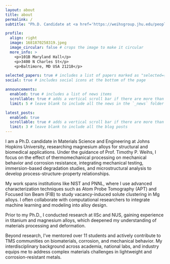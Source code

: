 ```yaml
---
layout: about
title: about
permalink: /
subtitle: "Ph.D. Candidate at <a href='https://weihsgroup.jhu.edu/people/sreenivas-raguraman/'>Johns Hopkins University</a>."

profile:
  align: right
  image: 1681870258319.jpeg
  image_circular: false # crops the image to make it circular
  more_info: >
    <p>101B Maryland Hall</p>
    <p>3400 N Charles St</p>
    <p>Baltimore, MD USA 21218</p>

selected_papers: true # includes a list of papers marked as "selected={true}"
social: true # includes social icons at the bottom of the page

announcements:
  enabled: true # includes a list of news items
  scrollable: true # adds a vertical scroll bar if there are more than 3 news items
  limit: 5 # leave blank to include all the news in the `_news` folder

latest_posts:
  enabled: true
  scrollable: true # adds a vertical scroll bar if there are more than 3 new posts items
  limit: 3 # leave blank to include all the blog posts
---
```


I am a Ph.D. candidate in Materials Science and Engineering at Johns Hopkins University, researching magnesium alloys for structural and biomedical applications. Under the guidance of Prof. Timothy P. Weihs, I focus on the effect of thermomechanical processing on mechanical behavior and corrosion resistance, integrating mechanical testing, immersion-based degradation studies, and microstructural analysis to develop process-structure-property relationships.

My work spans institutions like NIST and PNNL, where I use advanced characterization techniques such as Atom Probe Tomography (APT) and Focused Ion Beam (FIB) to study vacancy-induced solute clustering in Mg alloys. I often collaborate with computational researchers to integrate machine learning and modeling into alloy design.

Prior to my Ph.D., I conducted research at IISc and NUS, gaining experience in titanium and magnesium alloys, which deepened my understanding of materials processing and deformation. 

Beyond research, I’ve mentored over 11 students and actively contribute to TMS communities on biomaterials, corrosion, and mechanical behavior. My interdisciplinary background across academia, national labs, and industry equips me to address complex materials challenges in lightweight and corrosion-resistant metals.


